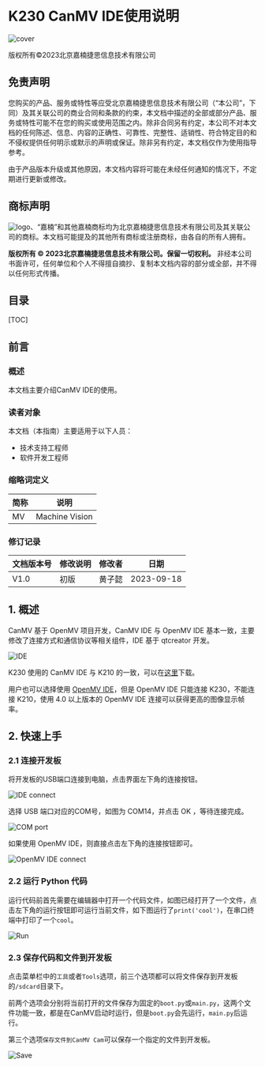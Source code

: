 # K230 CanMV IDE使用说明

![cover](images/canaan-cover.png)

版权所有©2023北京嘉楠捷思信息技术有限公司

<div style="page-break-after:always"></div>

## 免责声明

您购买的产品、服务或特性等应受北京嘉楠捷思信息技术有限公司（“本公司”，下同）及其关联公司的商业合同和条款的约束，本文档中描述的全部或部分产品、服务或特性可能不在您的购买或使用范围之内。除非合同另有约定，本公司不对本文档的任何陈述、信息、内容的正确性、可靠性、完整性、适销性、符合特定目的和不侵权提供任何明示或默示的声明或保证。除非另有约定，本文档仅作为使用指导参考。

由于产品版本升级或其他原因，本文档内容将可能在未经任何通知的情况下，不定期进行更新或修改。

## 商标声明

![logo](images/logo.png)、“嘉楠”和其他嘉楠商标均为北京嘉楠捷思信息技术有限公司及其关联公司的商标。本文档可能提及的其他所有商标或注册商标，由各自的所有人拥有。

**版权所有 © 2023北京嘉楠捷思信息技术有限公司。保留一切权利。**
非经本公司书面许可，任何单位和个人不得擅自摘抄、复制本文档内容的部分或全部，并不得以任何形式传播。

<div style="page-break-after:always"></div>

## 目录

[TOC]

## 前言

### 概述

本文档主要介绍CanMV IDE的使用。

### 读者对象

本文档（本指南）主要适用于以下人员：

- 技术支持工程师
- 软件开发工程师

### 缩略词定义

| 简称 | 说明 |
| ---- | ---- |
| MV  | Machine Vision   |

### 修订记录

| 文档版本号 | 修改说明 | 修改者     | 日期       |
| ---------- | -------- | ---------- | ---------- |
| V1.0       | 初版     | 黄子懿      | 2023-09-18 |

## 1. 概述

CanMV 基于 OpenMV 项目开发，CanMV IDE 与 OpenMV IDE 基本一致，主要修改了连接方式和通信协议等相关组件，IDE 基于 qtcreator 开发。

![IDE](images/ide.png)

K230 使用的 CanMV IDE 与 K210 的一致，可以在[这里](https://github.com/kendryte/canmv_ide/releases)下载。

用户也可以选择使用 [OpenMV IDE](https://github.com/openmv/openmv-ide/releases)，但是 OpenMV IDE 只能连接 K230，不能连接 K210，使用 4.0 以上版本的 OpenMV IDE 连接可以获得更高的图像显示帧率。

## 2. 快速上手

### 2.1 连接开发板

将开发板的USB端口连接到电脑，点击界面左下角的连接按钮。

![IDE connect](images/ide-2.png)

选择 USB 端口对应的COM号，如图为 COM14，并点击 OK ，等待连接完成。

![COM port](images/ide-3.png)

如果使用 OpenMV IDE，则直接点击左下角的连接按钮即可。

![OpenMV IDE connect](images/openmv-ide-connect.png)

### 2.2 运行 Python 代码

运行代码前首先需要在编辑器中打开一个代码文件，如图已经打开了一个文件，点击左下角的运行按钮即可运行当前文件，如下图运行了`print('cool')`，在串口终端中打印了一个`cool`。

![Run](images/ide-4.png)

### 2.3 保存代码和文件到开发板

点击菜单栏中的`工具`或者`Tools`选项，前三个选项都可以将文件保存到开发板的`/sdcard`目录下。

前两个选项会分别将当前打开的文件保存为固定的`boot.py`或`main.py`，这两个文件功能一致，都是在CanMV启动时运行，但是`boot.py`会先运行，`main.py`后运行。

第三个选项`保存文件到CanMV Cam`可以保存一个指定的文件到开发板。

![Save](images/ide-5.png)

